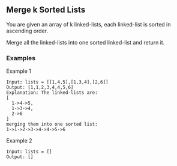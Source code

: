 ## Merge k Sorted Lists

You are given an array of k linked-lists, each linked-list is sorted in ascending order.

Merge all the linked-lists into one sorted linked-list and return it.

### Examples

Example 1
```
Input: lists = [[1,4,5],[1,3,4],[2,6]]
Output: [1,1,2,3,4,4,5,6]
Explanation: The linked-lists are:
[
  1->4->5,
  1->3->4,
  2->6
]
merging them into one sorted list:
1->1->2->3->4->4->5->6
```

Example 2
```
Input: lists = []
Output: []
```
